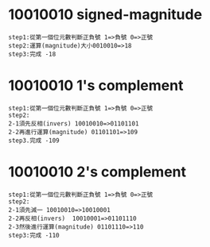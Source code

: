 # 10010010 signed-magnitude

```
step1:從第一個位元數判斷正負號 1=>負號 0=>正號
step2:運算(magnitude)大小0010010=>18
step3:完成 -18

```
# 10010010 1's complement

```
step1:從第一個位元數判斷正負號 1=>負號 0=>正號
step2:
2-1須先反相(invers) 10010010=>01101101
2-2再進行運算(magnitude) 01101101=>109
step3.完成 -109
```
# 10010010 2's complement

```
step1:從第一個位元數判斷正負號 1=>負號 0=>正號
step2:
2-1須先減一 10010010=>10010001
2-2再反相(invers)  10010001=>01101110
2-3然後進行運算(magnitude) 01101110=>110
step3:完成 -110
```

